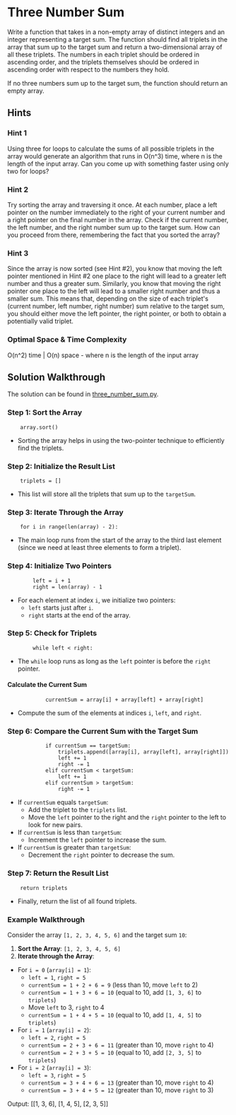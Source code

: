 # Three Number Sum

Write a function that takes in a non-empty array of distinct integers and an integer representing a target sum. The function should find all triplets in the array that sum up to the target sum and return a two-dimensional array of all these triplets. The numbers in each triplet should be ordered in ascending order, and the triplets themselves should be ordered in ascending order with respect to the numbers they hold.

If no three numbers sum up to the target sum, the function should return an empty array.

## Hints

### Hint 1
Using three for loops to calculate the sums of all possible triplets in the array would generate an algorithm that runs in O(n^3) time, where n is the length of the input array. Can you come up with something faster using only two for loops?

### Hint 2
Try sorting the array and traversing it once. At each number, place a left pointer on the number immediately to the right of your current number and a right pointer on the final number in the array. Check if the current number, the left number, and the right number sum up to the target sum. How can you proceed from there, remembering the fact that you sorted the array?

### Hint 3
Since the array is now sorted (see Hint #2), you know that moving the left pointer mentioned in Hint #2 one place to the right will lead to a greater left number and thus a greater sum. Similarly, you know that moving the right pointer one place to the left will lead to a smaller right number and thus a smaller sum. This means that, depending on the size of each triplet's (current number, left number, right number) sum relative to the target sum, you should either move the left pointer, the right pointer, or both to obtain a potentially valid triplet.

### Optimal Space & Time Complexity
O(n^2) time | O(n) space - where n is the length of the input array

## Solution Walkthrough

The solution can be found in [three_number_sum.py](https://github.com/KellzCodes/python_interview/blob/main/Data-Structures-and-Algorithms/Arrays/Medium-Array-Algorithms/Three-Number-Sum/three_number_sum.py).

### Step 1: Sort the Array

```
    array.sort()
```

- Sorting the array helps in using the two-pointer technique to efficiently find the triplets.

### Step 2: Initialize the Result List

```
    triplets = []
```

- This list will store all the triplets that sum up to the `targetSum`.

### Step 3: Iterate Through the Array

```
    for i in range(len(array) - 2):
```

- The main loop runs from the start of the array to the third last element (since we need at least three elements to form a triplet).

### Step 4: Initialize Two Pointers

```
        left = i + 1
        right = len(array) - 1
```

- For each element at index `i`, we initialize two pointers:
  - `left` starts just after `i`.
  - `right` starts at the end of the array.

### Step 5: Check for Triplets

```
        while left < right:
```

- The `while` loop runs as long as the `left` pointer is before the `right` pointer.

#### Calculate the Current Sum

```
            currentSum = array[i] + array[left] + array[right]
```

- Compute the sum of the elements at indices `i`, `left`, and `right`.

### Step 6: Compare the Current Sum with the Target Sum

```
            if currentSum == targetSum:
                triplets.append([array[i], array[left], array[right]])
                left += 1
                right -= 1
            elif currentSum < targetSum:
                left += 1
            elif currentSum > targetSum:
                right -= 1
```

- If `currentSum` equals `targetSum`:
  - Add the triplet to the `triplets` list.
  - Move the `left` pointer to the right and the `right` pointer to the left to look for new pairs.
- If `currentSum` is less than `targetSum`:
  - Increment the `left` pointer to increase the sum.
- If `currentSum` is greater than `targetSum`:
  - Decrement the `right` pointer to decrease the sum.

### Step 7: Return the Result List

```
    return triplets
```

- Finally, return the list of all found triplets.

### Example Walkthrough

Consider the array `[1, 2, 3, 4, 5, 6]` and the target sum `10`:

1. **Sort the Array**: `[1, 2, 3, 4, 5, 6]`
2. **Iterate through the Array**:
- For `i = 0` (`array[i] = 1`):
  - `left = 1`, `right = 5`
  - `currentSum = 1 + 2 + 6 = 9` (less than 10, move `left` to 2)
  - `currentSum = 1 + 3 + 6 = 10` (equal to 10, add `[1, 3, 6]` to `triplets`)
  - Move `left` to 3, `right` to 4
  - `currentSum = 1 + 4 + 5 = 10` (equal to 10, add `[1, 4, 5]` to `triplets`)
- For `i = 1` (`array[i] = 2`):
    - `left = 2`, `right = 5`
    - `currentSum = 2 + 3 + 6 = 11` (greater than 10, move `right` to 4)
    - `currentSum = 2 + 3 + 5 = 10` (equal to 10, add `[2, 3, 5]` to `triplets`)
- For `i = 2` (`array[i] = 3`):
    - `left = 3`, `right = 5`
    - `currentSum = 3 + 4 + 6 = 13` (greater than 10, move `right` to 4)
    - `currentSum = 3 + 4 + 5 = 12` (greater than 10, move `right` to 3)

Output: [[1, 3, 6], [1, 4, 5], [2, 3, 5]]
